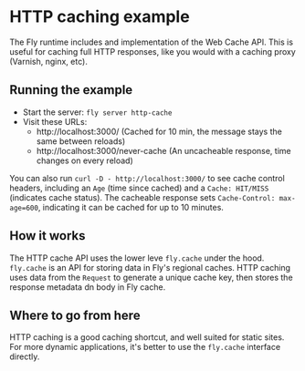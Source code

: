 # HTTP caching example

The Fly runtime includes and implementation of the Web Cache API. This is useful for caching full HTTP responses, like you would with a caching proxy (Varnish, nginx, etc).

## Running the example

* Start the server: `fly server http-cache`
* Visit these URLs:
  * http://localhost:3000/ (Cached for 10 min, the message stays the same between reloads)
  * http://localhost:3000/never-cache (An uncacheable response, time changes on every reload)

You can also run `curl -D - http://localhost:3000/` to see cache control headers, including an `Age` (time since cached) and a `Cache: HIT/MISS` (indicates cache status). The cacheable response sets `Cache-Control: max-age=600`,  indicating it can be cached for up to 10 minutes.

## How it works

The HTTP cache API uses the lower leve `fly.cache` under the hood. `fly.cache` is an API for storing data in Fly's regional caches. HTTP caching uses data from the `Request` to generate a unique cache key, then stores the response metadata dn body in Fly cache.

## Where to go from here

HTTP caching is a good caching shortcut, and well suited for static sites. For more dynamic applications, it's better to use the `fly.cache` interface directly.